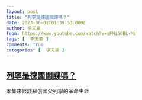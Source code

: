 ```yaml
---
layout: post
title: "列寧是德國間諜嗎？"
date: 2023-06-01T01:39:53.000Z
author: 李天豪
from: https://www.youtube.com/watch?v=sFMi56BL-Ms
tags: [  李天豪 ]
comments: True
categories: [  李天豪 ]
---
```

<!--1685583593000-->
[列寧是德國間諜嗎？](https://www.youtube.com/watch?v=sFMi56BL-Ms)
------

<div>
本集來談談蘇俄國父列寧的革命生涯
</div>
